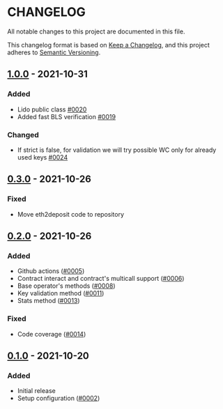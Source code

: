 # CHANGELOG

All notable changes to this project are documented in this file.

This changelog format is based on [Keep a Changelog](https://keepachangelog.com/en/1.0.0/),
and this project adheres to [Semantic Versioning](https://semver.org/spec/v2.0.0.html).

## [1.0.0](https://github.com/lidofinance/lido-python-sdk) - 2021-10-31
### Added
- Lido public class [#0020](https://github.com/lidofinance/lido-python-sdk/pull/20)
- Added fast BLS verification [#0019](https://github.com/lidofinance/lido-python-sdk/pull/19)

### Changed
- If strict is false, for validation we will try possible WC only for already used keys [#0024](https://github.com/lidofinance/lido-python-sdk/pull/24)

## [0.3.0](https://github.com/lidofinance/lido-python-sdk) - 2021-10-26
### Fixed
- Move eth2deposit code to repository

## [0.2.0](https://github.com/lidofinance/lido-python-sdk) - 2021-10-26
### Added
- Github actions ([#0005](https://github.com/lidofinance/lido-python-sdk/pull/5))
- Contract interact and contract's multicall support ([#0006](https://github.com/lidofinance/lido-python-sdk/pull/6))
- Base operator's methods ([#0008](https://github.com/lidofinance/lido-python-sdk/pull/8))
- Key validation method ([#0011](https://github.com/lidofinance/lido-python-sdk/pull/11))
- Stats method ([#0013](https://github.com/lidofinance/lido-python-sdk/pull/11))

### Fixed
- Code coverage ([#0014](https://github.com/lidofinance/lido-python-sdk/pull/14))

## [0.1.0](https://github.com/lidofinance/lido-python-sdk) - 2021-10-20
### Added
- Initial release
- Setup configuration ([#0002](https://github.com/lidofinance/lido-python-sdk/pull/2))
